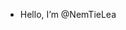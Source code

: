 -  Hello, I’m @NemTieLea

<!---
NemTieLea/NemTieLea is a ✨ special ✨ repository because its `README.md` (this file) appears on your GitHub profile.
You can click the Preview link to take a look at your changes.
--->
